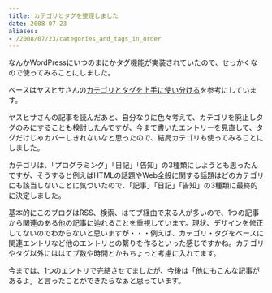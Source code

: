 ```yaml
---
title: カテゴリとタグを整理しました
date: 2008-07-23
aliases:
- /2008/07/23/categories_and_tags_in_order
---
```

なんかWordPressにいつのまにかタグ機能が実装されていたので、せっかくなので使ってみることにしました。

ベースはヤスヒサさんの<a href="http://www.yasuhisa.com/could/article/category-tag/">カテゴリとタグを上手に使い分ける</a>を参考にしています。

ヤスヒサさんの記事を読んだあと、自分なりに色々考えて、カテゴリを廃止しタグのみにすることも検討したんですが、今まで書いたエントリーを見直して、タグだけじゃカバーしきれないなと思ったので、結局カテゴリも使ってみることにしました。

カテゴリは、「プログラミング」「日記」「告知」の3種類にしようとも思ったんですが、そうすると例えばHTMLの話題やWeb全般に関する話題はどのカテゴリにも該当しないことに気づいたので、「記事」「日記」「告知」の3種類に最終的に決定しました。

基本的にこのブログはRSS、検索、はてブ経由で来る人が多いので、1つの記事から関連のある他の記事に辿れることを重視しています。現状、デザインを修正してないのでわからないと思いますが・・・例えば、カテゴリ・タグをベースに関連エントリなど他のエントリとの繋りを作るといった感じですかね。カテゴリやタグ以外にははてブ数や時間とかもちょっと考慮に入れてます。

今までは、1つのエントリで完結させてましたが、今後は「他にもこんな記事があるよ」と言ったことができたらなぁと思っています。